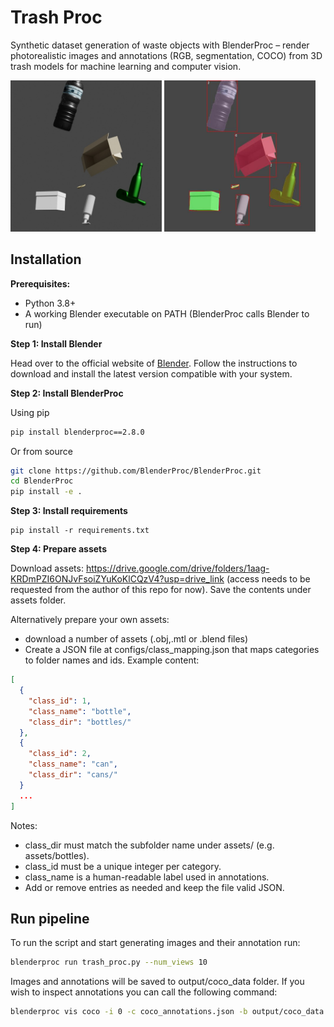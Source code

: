 # Trash Proc

 Synthetic dataset generation of waste objects with BlenderProc – render photorealistic images and annotations (RGB, segmentation, COCO) from 3D trash models for machine learning and computer vision.

 <div>
  <img src="docs/example.jpg" alt="Example left" width="48%" style="display:inline-block;"/>
  <img src="docs/example_annotated.jpg" alt="Example right" width="48%" style="display:inline-block;"/>
</div>

## Installation

**Prerequisites:**
- Python 3.8+
- A working Blender executable on PATH (BlenderProc calls Blender to run)

**Step 1: Install Blender**

Head over to the official website of [Blender](https://www.blender.org/). Follow the instructions to download and install the latest version compatible with your system.

**Step 2: Install BlenderProc**

Using pip
```bash
pip install blenderproc==2.8.0
```

Or from source
```bash
git clone https://github.com/BlenderProc/BlenderProc.git
cd BlenderProc
pip install -e .
```

**Step 3: Install requirements**

```
pip install -r requirements.txt
```

**Step 4: Prepare assets**

Download assets: https://drive.google.com/drive/folders/1aag-KRDmPZI6ONJvFsoiZYuKoKlCQzV4?usp=drive_link (access needs to be requested from the author of this repo for now).
Save the contents under assets folder.

Alternatively prepare your own assets:

- download a number of assets (.obj,.mtl or .blend files)
- Create a JSON file at configs/class_mapping.json that maps categories to folder names and ids. Example content:

```json
[
  {
    "class_id": 1,
    "class_name": "bottle",
    "class_dir": "bottles/"
  },
  {
    "class_id": 2,
    "class_name": "can",
    "class_dir": "cans/"
  }
  ...
]
```

Notes:
- class_dir must match the subfolder name under assets/ (e.g. assets/bottles).
- class_id must be a unique integer per category.
- class_name is a human-readable label used in annotations.
- Add or remove entries as needed and keep the file valid JSON.

## Run pipeline

To run the script and start generating images and their annotation run:

```bash
blenderproc run trash_proc.py --num_views 10
```

Images and annotations will be saved to output/coco_data folder.
If you wish to inspect annotations you can call the following command:

```bash
blenderproc vis coco -i 0 -c coco_annotations.json -b output/coco_data
```